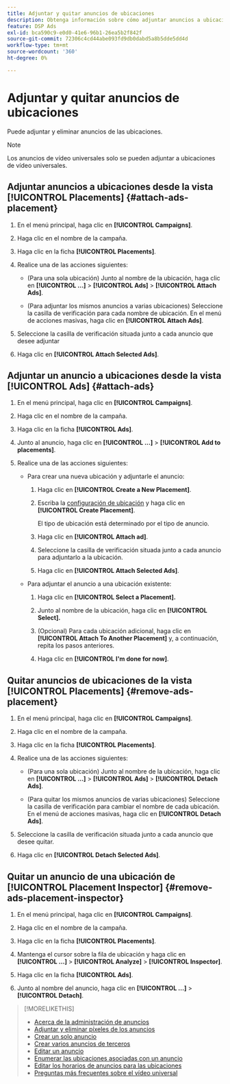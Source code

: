 ```yaml
---
title: Adjuntar y quitar anuncios de ubicaciones
description: Obtenga información sobre cómo adjuntar anuncios a ubicaciones y quitar anuncios de ubicaciones.
feature: DSP Ads
exl-id: bca590c9-e0d0-41e6-96b1-26ea5b2f842f
source-git-commit: 72306c4cd44abe093fd9db0dabd5a8b5dde5dd4d
workflow-type: tm+mt
source-wordcount: '360'
ht-degree: 0%

---
```


# Adjuntar y quitar anuncios de ubicaciones

Puede adjuntar y eliminar anuncios de las ubicaciones.

>[!NOTE]
>
>Los anuncios de vídeo universales solo se pueden adjuntar a ubicaciones de vídeo universales.

## Adjuntar anuncios a ubicaciones desde la vista [!UICONTROL Placements] {#attach-ads-placement}

1. En el menú principal, haga clic en **[!UICONTROL Campaigns]**.

1. Haga clic en el nombre de la campaña.

1. Haga clic en la ficha **[!UICONTROL Placements]**.

1. Realice una de las acciones siguientes:

   * (Para una sola ubicación) Junto al nombre de la ubicación, haga clic en **[!UICONTROL ...]** > **[!UICONTROL Ads]** > **[!UICONTROL Attach Ads]**.

   * (Para adjuntar los mismos anuncios a varias ubicaciones) Seleccione la casilla de verificación para cada nombre de ubicación. En el menú de acciones masivas, haga clic en **[!UICONTROL Attach Ads]**.

1. Seleccione la casilla de verificación situada junto a cada anuncio que desee adjuntar

1. Haga clic en **[!UICONTROL Attach Selected Ads]**.

## Adjuntar un anuncio a ubicaciones desde la vista [!UICONTROL Ads] {#attach-ads}

1. En el menú principal, haga clic en **[!UICONTROL Campaigns]**.

1. Haga clic en el nombre de la campaña.

1. Haga clic en la ficha **[!UICONTROL Ads]**.

1. Junto al anuncio, haga clic en **[!UICONTROL ...]** > **[!UICONTROL Add to placements]**.

1. Realice una de las acciones siguientes:

   * Para crear una nueva ubicación y adjuntarle el anuncio:

      1. Haga clic en **[!UICONTROL Create a New Placement]**.

      1. Escriba la [configuración de ubicación](/help/dsp/campaign-management/placements/placement-settings.md) y haga clic en **[!UICONTROL Create Placement]**.

         El tipo de ubicación está determinado por el tipo de anuncio.

      1. Haga clic en **[!UICONTROL Attach ad]**.

      1. Seleccione la casilla de verificación situada junto a cada anuncio para adjuntarlo a la ubicación.

      1. Haga clic en **[!UICONTROL Attach Selected Ads]**.

   * Para adjuntar el anuncio a una ubicación existente:

      1. Haga clic en **[!UICONTROL Select a Placement].**

      1. Junto al nombre de la ubicación, haga clic en **[!UICONTROL Select].**

      1. (Opcional) Para cada ubicación adicional, haga clic en **[!UICONTROL Attach To Another Placement]** y, a continuación, repita los pasos anteriores.

      1. Haga clic en **[!UICONTROL I'm done for now]**.

## Quitar anuncios de ubicaciones de la vista [!UICONTROL Placements] {#remove-ads-placement}

1. En el menú principal, haga clic en **[!UICONTROL Campaigns]**.

1. Haga clic en el nombre de la campaña.

1. Haga clic en la ficha **[!UICONTROL Placements]**.

1. Realice una de las acciones siguientes:

   * (Para una sola ubicación) Junto al nombre de la ubicación, haga clic en **[!UICONTROL ...]** > **[!UICONTROL Ads]** > **[!UICONTROL Detach Ads]**.

   * (Para quitar los mismos anuncios de varias ubicaciones) Seleccione la casilla de verificación para cambiar el nombre de cada ubicación. En el menú de acciones masivas, haga clic en **[!UICONTROL Detach Ads]**.

1. Seleccione la casilla de verificación situada junto a cada anuncio que desee quitar.

1. Haga clic en **[!UICONTROL Detach Selected Ads]**.

## Quitar un anuncio de una ubicación de [!UICONTROL Placement Inspector] {#remove-ads-placement-inspector}

1. En el menú principal, haga clic en **[!UICONTROL Campaigns]**.

1. Haga clic en el nombre de la campaña.

1. Haga clic en la ficha **[!UICONTROL Placements]**.

1. Mantenga el cursor sobre la fila de ubicación y haga clic en **[!UICONTROL ...]** > **[!UICONTROL Analyze]** > **[!UICONTROL Inspector]**.

1. Haga clic en la ficha **[!UICONTROL Ads]**.

1. Junto al nombre del anuncio, haga clic en **[!UICONTROL ...]** > **[!UICONTROL Detach]**.

>[!MORELIKETHIS]
>
>* [Acerca de la administración de anuncios](ad-about.md)
>* [Adjuntar y eliminar píxeles de los anuncios](ad-pixel-attach-detach.md)
>* [Crear un solo anuncio](ad-create.md)
>* [Crear varios anuncios de terceros](ad-create-multiple.md)
>* [Editar un anuncio](ad-edit.md)
>* [Enumerar las ubicaciones asociadas con un anuncio](ad-list-placements.md)
>* [Editar los horarios de anuncios para las ubicaciones](/help/dsp/campaign-management/placements/placement-edit-ad-schedule.md)
>* [Preguntas más frecuentes sobre el vídeo universal](/help/dsp/campaign-management/faq-universal-video.md)
